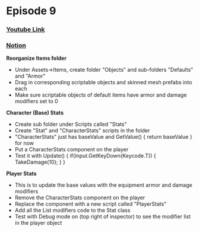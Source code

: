 # Episode 9
### [Youtube Link](https://www.youtube.com/watch?v=e8GmfoaOB4Y&list=PLPV2KyIb3jR4KLGCCAciWQ5qHudKtYeP7&index=10)
### [Notion](https://www.notion.so/gamedevmcgill/Dissection-of-Brackey-s-RPG-25c5b38888d840a5b5da528644c5a9ea#7c5b0616c1d942789e4f71fc1fbb1712)

**Reorganize Items folder**
- Under Assets->Items, create folder "Objects" and sub-folders "Defaults" and "Armor"
- Drag in corresponding scriptable objects and skinned mesh prefabs into each
- Make sure scriptable objects of default items have armor and damage modifiers set to 0

**Character (Base) Stats**
- Create sub folder under Scripts called "Stats"
- Create "Stat" and "CharacterStats" scripts in the folder
- "CharacterStats" just has baseValue and GetValue() { return baseValue } for now
- Put a CharacterStats component on the player
- Test it with Update() { if(Input.GetKeyDown(Keycode.T)) { TakeDamage(10); } }

**Player Stats**
- This is to update the base values with the equipment armor and damage modifiers
- Remove the CharacterStats component on the player
- Replace the component with a new script called "PlayerStats"
- Add all the List<int> modifiers code to the Stat class
- Test with Debug mode on (top right of inspector) to see the modifier list in the player object 
